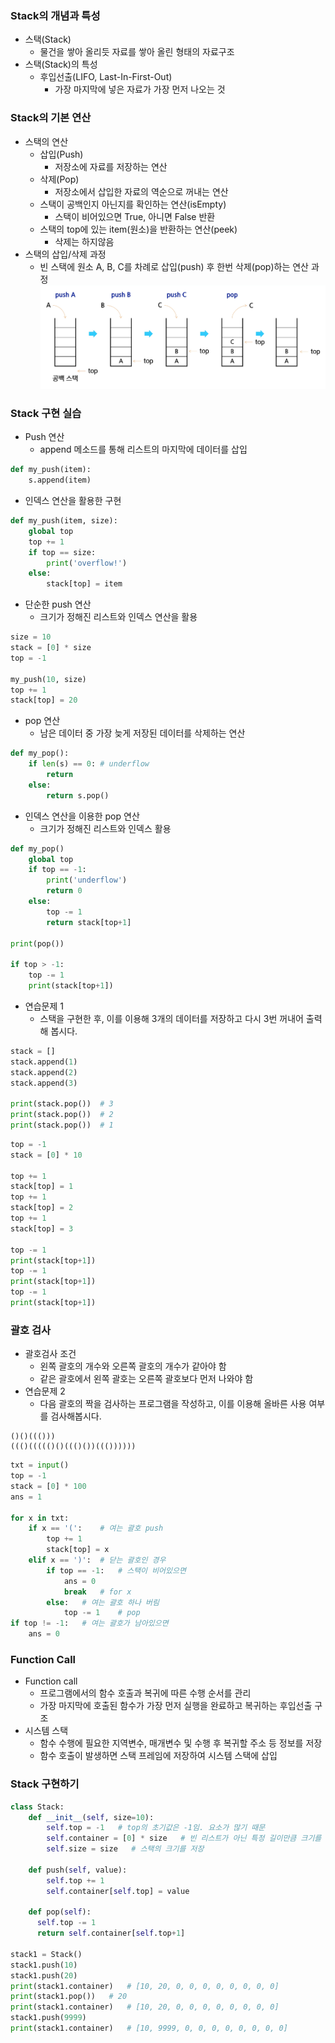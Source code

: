 ### Stack의 개념과 특성
- 스택(Stack)
  - 물건을 쌓아 올리듯 자료를 쌓아 올린 형태의 자료구조
- 스택(Stack)의 특성
  - 후입선출(LIFO, Last-In-First-Out)
    - 가장 마지막에 넣은 자료가 가장 먼저 나오는 것

### Stack의 기본 연산
- 스택의 연산
  - 삽입(Push)
    - 저장소에 자료를 저장하는 연산
  - 삭제(Pop)
    - 저장소에서 삽입한 자료의 역순으로 꺼내는 연산
  - 스택이 공백인지 아닌지를 확인하는 연산(isEmpty)
    - 스택이 비어있으면 True, 아니면 False 반환
  - 스택의 top에 있는 item(원소)을 반환하는 연산(peek)
    - 삭제는 하지않음
- 스택의 삽입/삭제 과정
  - 빈 스택에 원소 A, B, C를 차례로 삽입(push) 후 한번 삭제(pop)하는 연산 과정
![스택의 삽입과 삭제](수업자료/스택삽입삭제.png)

### Stack 구현 실습
- Push 연산
  - append 메소드를 통해 리스트의 마지막에 데이터를 삽입
```python
def my_push(item):
    s.append(item)
```
  - 인덱스 연산을 활용한 구현
```python
def my_push(item, size):
    global top
    top += 1
    if top == size:
        print('overflow!')
    else:
        stack[top] = item
```
- 단순한 push 연산
  - 크기가 정해진 리스트와 인덱스 연산을 활용
```python
size = 10
stack = [0] * size
top = -1

my_push(10, size)
top += 1
stack[top] = 20
```
- pop 연산
  - 남은 데이터 중 가장 늦게 저장된 데이터를 삭제하는 연산
```python
def my_pop():
    if len(s) == 0: # underflow
        return
    else:
        return s.pop()
```
- 인덱스 연산을 이용한 pop 연산
  - 크기가 정해진 리스트와 인덱스 활용
```python
def my_pop()
    global top
    if top == -1:
        print('underflow')
        return 0
    else:
        top -= 1
        return stack[top+1]

print(pop())

if top > -1:
    top -= 1
    print(stack[top+1])
```
- 연습문제 1
  - 스택을 구현한 후, 이를 이용해 3개의 데이터를 저장하고 다시 3번 꺼내어 출력해 봅시다.
```python
stack = []
stack.append(1)
stack.append(2)
stack.append(3)

print(stack.pop())  # 3
print(stack.pop())  # 2
print(stack.pop())  # 1
```
```python
top = -1
stack = [0] * 10

top += 1
stack[top] = 1
top += 1
stack[top] = 2
top += 1
stack[top] = 3

top -= 1
print(stack[top+1])
top -= 1
print(stack[top+1])
top -= 1
print(stack[top+1])
```

### 괄호 검사
- 괄호검사 조건
  - 왼쪽 괄호의 개수와 오른쪽 괄호의 개수가 같아야 함
  - 같은 괄호에서 왼쪽 괄호는 오른쪽 괄호보다 먼저 나와야 함
- 연습문제 2
  - 다음 괄호의 짝을 검사하는 프로그램을 작성하고, 이를 이용해 올바른 사용 여부를 검사해봅시다.
```
()()((()))
((()((((()()((()())((())))))
```
```python
txt = input()
top = -1
stack = [0] * 100
ans = 1

for x in txt:
    if x == '(':    # 여는 괄호 push
        top += 1
        stack[top] = x
    elif x == ')':  # 닫는 괄호인 경우
        if top == -1:   # 스택이 비어있으면
            ans = 0
            break   # for x
        else:   # 여는 괄호 하나 버림
            top -= 1    # pop
if top != -1:   # 여는 괄호가 남아있으면
    ans = 0
```

### Function Call
- Function call
  - 프로그램에서의 함수 호출과 복귀에 따른 수행 순서를 관리
  - 가장 마지막에 호출된 함수가 가장 먼저 실행을 완료하고 복귀하는 후입선출 구조
- 시스템 스택
  - 함수 수행에 필요한 지역변수, 매개변수 및 수행 후 복귀할 주소 등 정보를 저장
  - 함수 호출이 발생하면 스택 프레임에 저장하여 시스템 스택에 삽입


### Stack 구현하기
```python
class Stack:
    def __init__(self, size=10): 
        self.top = -1   # top의 초기값은 -1임. 요소가 많기 때문
        self.container = [0] * size   # 빈 리스트가 아닌 특정 길이만큼 크기를 만들어줘야함
        self.size = size   # 스택의 크기를 저장

    def push(self, value):
        self.top += 1
        self.container[self.top] = value

    def pop(self):
      self.top -= 1
      return self.container[self.top+1]

stack1 = Stack()
stack1.push(10)
stack1.push(20)
print(stack1.container)   # [10, 20, 0, 0, 0, 0, 0, 0, 0, 0]
print(stack1.pop())   # 20
print(stack1.container)   # [10, 20, 0, 0, 0, 0, 0, 0, 0, 0]
stack1.push(9999)
print(stack1.container)   # [10, 9999, 0, 0, 0, 0, 0, 0, 0, 0]
```
